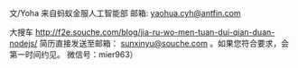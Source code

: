 文/Yoha 来自蚂蚁金服人工智能部 邮箱: yaohua.cyh@antfin.com


大搜车
http://f2e.souche.com/blog/jia-ru-wo-men-tuan-dui-qian-duan-nodejs/
简历直接发送至邮箱： sunxinyu@souche.com 。如果您符合要求，会第一时间约见。
微信号：mier963）

